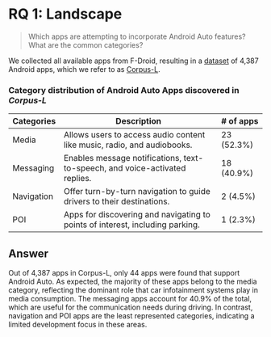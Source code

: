# RQ 1: Landscape 

> Which apps are attempting to incorporate Android Auto features? What are the common categories?

We collected all available apps from F-Droid, resulting in a [dataset](/RQs/RQ1/Corpus-L.csv) of 4,387
Android apps, which we refer to as [Corpus-L](/RQs/RQ1/Corpus-L.csv).

### Category distribution of Android Auto Apps discovered in *Corpus-L*

| Categories | Description | # of apps |
|------------|-------------|-----------|
| Media | Allows users to access audio content like music, radio, and audiobooks. | 23 (52.3%) |
| Messaging | Enables message notifications, text-to-speech, and voice-activated replies. | 18 (40.9%) |
| Navigation | Offer turn-by-turn navigation to guide drivers to their destinations. | 2 (4.5%) |
| POI | Apps for discovering and navigating to points of interest, including parking. | 1 (2.3%) |


## Answer

Out of 4,387 apps in Corpus-L, only 44 apps
were found that support Android Auto. As expected, the majority
of these apps belong to the media category, reflecting the dominant
role that car infotainment systems play in media consumption. The
messaging apps account for 40.9% of the total, which are useful for
the communication needs during driving. In contrast, navigation
and POI apps are the least represented categories, indicating a
limited development focus in these areas. 
